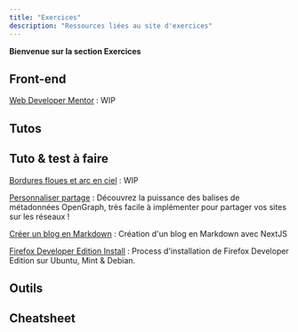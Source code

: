 ```yaml
---
title: "Exercices"
description: "Ressources liées au site d'exercices"
---
```


**Bienvenue sur la section Exercices**


## Front-end

[Web Developer Mentor](https://webdevelopermentor.com/) : WIP

## Tutos

## Tuto & test à faire

[Bordures floues et arc en ciel](https://believemy.com/r/faire-des-bordures-et-des-flous-arc-en-ciel-animes) : WIP

[Personnaliser partage](https://code-garage.fr/blog/comment-personnaliser-le-partage-de-votre-site-sur-les-reseaux-sociaux-avec-opengraph/?v=2) : Découvrez la puissance des balises de métadonnées OpenGraph, très facile à implémenter pour partager vos sites sur les réseaux !

[Créer un blog en Markdown](https://dev.to/alexmercedcoder/2022-tutorial-on-creating-a-markdown-blog-with-nextjs-3dlm) : Création d'un blog en Markdown avec NextJS

[Firefox Developer Edition Install](https://www.hacktoday.net/firefox-developer-edition-on-ubuntu-linux-mint/) :  Process d'installation de Firefox Developer Edition sur Ubuntu, Mint & Debian. 

## Outils

## Cheatsheet

